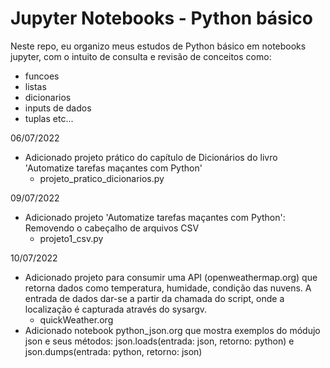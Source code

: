 # Jupyter Notebooks - Python básico
Neste repo, eu organizo meus estudos de Python básico em notebooks jupyter,
com o intuito de consulta e revisão de conceitos como:
- funcoes
- listas
- dicionarios
- inputs de dados
- tuplas
etc...

06/07/2022
- Adicionado projeto prático do capítulo de Dicionários do livro 'Automatize tarefas maçantes com Python'
  - projeto_pratico_dicionarios.py

09/07/2022
- Adicionado projeto 'Automatize tarefas maçantes com Python': Removendo o cabeçalho de arquivos CSV 
  - projeto1_csv.py

10/07/2022
- Adicionado projeto para consumir uma API (openweathermap.org) que retorna dados como
  temperatura, humidade, condição das nuvens. A entrada de dados dar-se a partir da chamada 
  do script, onde a localização é capturada através do sysargv.
  - quickWeather.org
- Adicionado notebook python_json.org que mostra exemplos do módujo json e seus métodos: json.loads(entrada: json, retorno: python) e json.dumps(entrada: python, retorno: json)